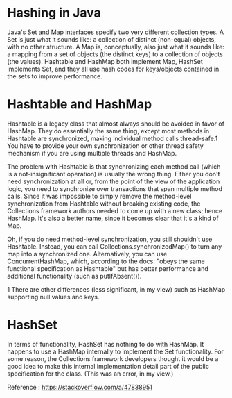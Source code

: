 # Hashing in Java

Java's Set and Map interfaces specify two very different collection types. A Set is just what it sounds like: a collection of distinct (non-equal) objects, with no other structure. A Map is, conceptually, also just what it sounds like: a mapping from a set of objects (the distinct keys) to a collection of objects (the values). Hashtable and HashMap both implement Map, HashSet implements Set, and they all use hash codes for keys/objects contained in the sets to improve performance.

# Hashtable and HashMap

Hashtable is a legacy class that almost always should be avoided in favor of HashMap. They do essentially the same thing, except most methods in Hashtable are synchronized, making individual method calls thread-safe.1 You have to provide your own synchronization or other thread safety mechanism if you are using multiple threads and HashMap.

The problem with Hashtable is that synchronizing each method call (which is a not-insignificant operation) is usually the wrong thing. Either you don't need synchronization at all or, from the point of the view of the application logic, you need to synchronize over transactions that span multiple method calls. Since it was impossible to simply remove the method-level synchronization from Hashtable without breaking existing code, the Collections framework authors needed to come up with a new class; hence HashMap. It's also a better name, since it becomes clear that it's a kind of Map.

Oh, if you do need method-level synchronization, you still shouldn't use Hashtable. Instead, you can call Collections.synchronizedMap() to turn any map into a synchronized one. Alternatively, you can use ConcurrentHashMap, which, according to the docs: "obeys the same functional specification as Hashtable" but has better performance and additional functionality (such as putIfAbsent()).

1 There are other differences (less significant, in my view) such as HashMap supporting null values and keys.

# HashSet

In terms of functionality, HashSet has nothing to do with HashMap. It happens to use a HashMap internally to implement the Set functionality. For some reason, the Collections framework developers thought it would be a good idea to make this internal implementation detail part of the public specification for the class. (This was an error, in my view.)

Reference : https://stackoverflow.com/a/47838951
